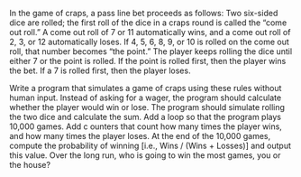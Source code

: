 

In the game of craps, a pass line bet proceeds as follows: Two six-sided dice are
rolled; the first roll of the dice in a craps round is called the “come out roll.”
A come out roll of 7 or 11 automatically wins, and a come out roll of 2, 3, or 12
automatically loses. If 4, 5, 6, 8, 9, or 10 is rolled on the come out roll, that number
becomes “the point.” The player keeps rolling the dice until either 7 or the point is
rolled. If the point is rolled first, then the player wins the bet. If a 7 is rolled first,
then the player loses.

 Write a program that simulates a game of craps using these rules without human
input. Instead of asking for a wager, the program should calculate whether the
player would win or lose. The program should simulate rolling the two dice and
calculate the sum. Add a loop so that the program plays 10,000 games. Add
c ounters that count how many times the player wins, and how many times the
player loses. At the end of the 10,000 games, compute the probability of winning
 [i.e., Wins / (Wins + Losses)] and output this value. Over the long run, who
is going to win the most games, you or the house? 
